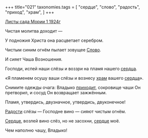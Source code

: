 +++
title="021"
taxonomies.tags = [
 "сердце",
 "слово",
 "радость",
 "приход",
 "храм",
]
+++

[Листы сада Мории 1 1924г](/agni/1924)

Чистая молитва доходит —    

У подножия Христа она расцветает серебром.   

Чистым синим огнём пылает зовущее [Слово](/tags/слово).   

И сияет Чаша Возношения.   

Господи, испей наши слёзы и воззри на пламя нашего [сердца](/tags/[сердце](/tags/сердце)).   

«Я пламенем осушу ваши слёзы и вознесу [храм](/tags/храм) вашего [сердца](/tags/[сердце](/tags/сердце))».   

Снимите одежды очага: Владыко [приходит](/tags/приход), сокровище чаши Он претворил, и сосуд Он возвращает зажжённым.   

Пламя, утвердись, двузначное, утвердись, двуконечное!   

[Радости](/tags/радость) слёзы — Господне вино — сияют чистым огнём.   

[Сердце](/tags/[сердце](/tags/сердце)), возлей вино слёз, но не засохни, [сердце](/tags/сердце) моё.   

Чем наполню чашу, Владыко!   


